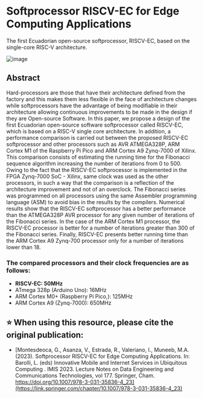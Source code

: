 # Softprocessor RISCV-EC for Edge Computing Applications
The first Ecuadorian open-source softprocessor, RISCV-EC, based on the single-core RISC-V architecture.

![image](https://github.com/guianmon99/RISCV-EC/assets/12642226/2c7c6224-93bf-4924-9490-50affb891e3e)


## Abstract
Hard-processors are those that have their architecture defined from the factory and this makes them less flexible in the face of architecture changes while softprocessors have the advantage of being modifiable in their architecture allowing continuous improvements to be made in the design if they are Open-source Software. In this paper, we propose a design of the first Ecuadorian open-source software softprocessor called RISCV-EC, which is based on a RISC-V single core architecture. In addition, a performance comparison is carried out between the proposed RISCV-EC softprocessor and other processors such as AVR ATMEGA328P, ARM Cortex M1 of the Raspberry Pi Pico and ARM Cortex A9 Zynq-7000 of Xilinx. This comparison consists of estimating the running time for the Fibonacci sequence algorithm increasing the number of iterations from 0 to 500. Owing to the fact that the RISCV-EC softprocessor is implemented in the FPGA Zynq-7000 SoC - Xilinx, same clock was used as the other processors, in such a way that the comparison is a reflection of the architecture improvement and not of an overclock. The Fibonacci series was programmed on all processors using the same Assembler programming language (ASM) to avoid bias in the results by the compilers. Numerical results show that the RISCV-EC softprocessor has a better performance than the ATMEGA328P AVR processor for any given number of iterations of the Fibonacci series. In the case of the ARM Cortex M1 processor, the RISCV-EC processor is better for a number of iterations greater than 300 of the Fibonacci series. Finally, RISCV-EC presents better running time than the ARM Cortex A9 Zynq-700 processor only for a number of iterations lower than 18.

### The compared processors and their clock frequencies are as follows:
- **RISCV-EC: 50MHz**
- ATmega 328p (Arduino Uno): 16MHz
- ARM Cortex M0+ (Raspberry Pi Pico,): 125MHz
- ARM Cortex A9 (Zynq-7000): 650MHz 
    
## ⭐ When using this resource, please cite the original publication:
- [Montesdeoca, G., Asanza, V., Estrada, R., Valeriano, I., Muneeb, M.A. (2023). Softprocessor RISCV-EC for Edge Computing Applications. In: Barolli, L. (eds) Innovative Mobile and Internet Services in Ubiquitous Computing . IMIS 2023. Lecture Notes on Data Engineering and Communications Technologies, vol 177. Springer, Cham. https://doi.org/10.1007/978-3-031-35836-4_23](https://link.springer.com/chapter/10.1007/978-3-031-35836-4_23)
